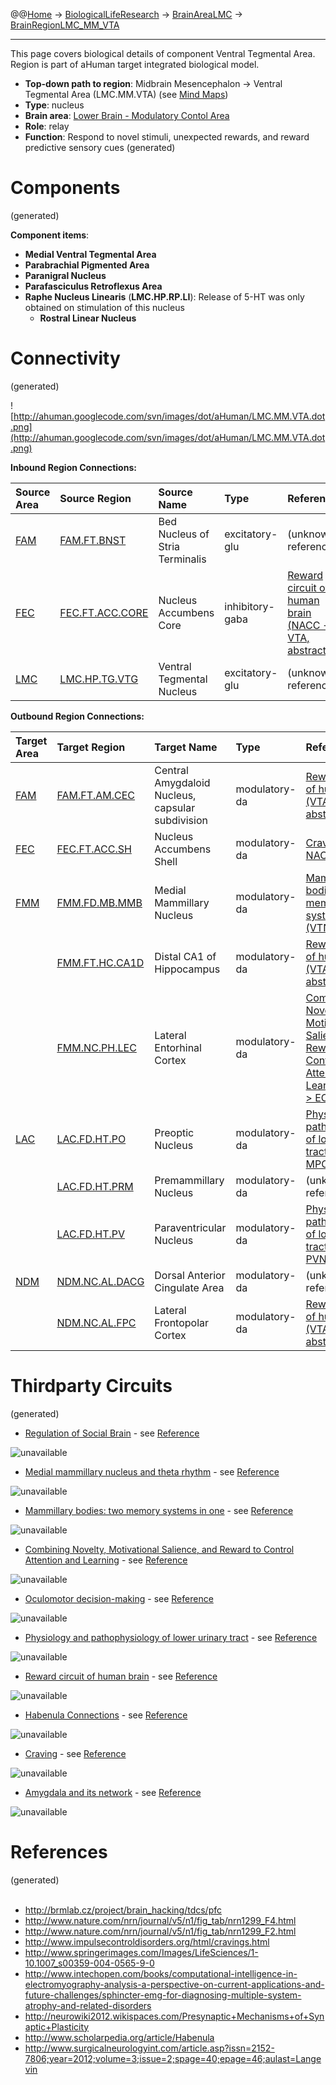 @@[Home](Home.md) -> [BiologicalLifeResearch](BiologicalLifeResearch.md) -> [BrainAreaLMC](BrainAreaLMC.md) -> [BrainRegionLMC\_MM\_VTA](BrainRegionLMC_MM_VTA.md)

---


This page covers biological details of component Ventral Tegmental Area.
Region is part of aHuman target integrated biological model.

  * **Top-down path to region**: Midbrain Mesencephalon -> Ventral Tegmental Area (LMC.MM.VTA) (see [Mind Maps](OverallMindMaps.md))
  * **Type**: nucleus
  * **Brain area**: [Lower Brain - Modulatory Contol Area](BrainAreaLMC.md)
  * **Role**: relay
  * **Function**: Respond to novel stimuli, unexpected rewards, and reward predictive sensory cues
(generated)
# Components #
(generated)


**Component items**:
  * **Medial Ventral Tegmental Area**
  * **Parabrachial Pigmented Area**
  * **Paranigral Nucleus**
  * **Parafasciculus Retroflexus Area**
  * **Raphe Nucleus Linearis** (**LMC.HP.RP.LI**): Release of 5-HT was only obtained on stimulation of this nucleus
    * **Rostral Linear Nucleus**

# Connectivity #
(generated)


![http://ahuman.googlecode.com/svn/images/dot/aHuman/LMC.MM.VTA.dot.png](http://ahuman.googlecode.com/svn/images/dot/aHuman/LMC.MM.VTA.dot.png)

**Inbound Region Connections:**

| **Source Area** | **Source Region** | **Source Name** | **Type** | **Reference** |
|:----------------|:------------------|:----------------|:---------|:--------------|
| [FAM](BrainAreaFAM.md) | [FAM.FT.BNST](BrainRegionFAM_FT_BNST.md) | Bed Nucleus of Stria Terminalis | excitatory-glu | (unknown reference) |
| [FEC](BrainAreaFEC.md) | [FEC.FT.ACC.CORE](BrainRegionFEC_FT_ACC_CORE.md) | Nucleus Accumbens Core | inhibitory-gaba | [Reward circuit of human brain (NACC -> VTA, abstract)](http://neurowiki2012.wikispaces.com/Presynaptic+Mechanisms+of+Synaptic+Plasticity) |
| [LMC](BrainAreaLMC.md) | [LMC.HP.TG.VTG](BrainRegionLMC_HP_TG_VTG.md) | Ventral Tegmental Nucleus | excitatory-glu | (unknown reference) |

**Outbound Region Connections:**

| **Target Area** | **Target Region** | **Target Name** | **Type** | **Reference** |
|:----------------|:------------------|:----------------|:---------|:--------------|
| [FAM](BrainAreaFAM.md) | [FAM.FT.AM.CEC](BrainRegionFAM_FT_AM_CEC.md) | Central Amygdaloid Nucleus, capsular subdivision | modulatory-da | [Reward circuit of human brain (VTA -> AM, abstract)](http://neurowiki2012.wikispaces.com/Presynaptic+Mechanisms+of+Synaptic+Plasticity) |
| [FEC](BrainAreaFEC.md) | [FEC.FT.ACC.SH](BrainRegionFEC_FT_ACC_SH.md) | Nucleus Accumbens Shell | modulatory-da | [Craving (VTA -> NACC, abstract)](http://www.impulsecontroldisorders.org/html/cravings.html) |
| [FMM](BrainAreaFMM.md) | [FMM.FD.MB.MMB](BrainRegionFMM_FD_MB_MMB.md) | Medial Mammillary Nucleus | modulatory-da | [Mammillary bodies: two memory systems in one (VTN -> MMB)](http://www.nature.com/nrn/journal/v5/n1/fig_tab/nrn1299_F2.html) |
|                 | [FMM.FT.HC.CA1D](BrainRegionFMM_FT_HC_CA1D.md) | Distal CA1 of Hippocampus | modulatory-da | [Reward circuit of human brain (VTA -> HC, abstract)](http://neurowiki2012.wikispaces.com/Presynaptic+Mechanisms+of+Synaptic+Plasticity) |
|                 | [FMM.NC.PH.LEC](BrainRegionFMM_NC_PH_LEC.md) | Lateral Entorhinal Cortex | modulatory-da | [Combining Novelty, Motivational Salience, and Reward to Control Attention and Learning (VTA -> EC, abstract)](http://www.impulsecontroldisorders.org/html/cravings.html) |
| [LAC](BrainAreaLAC.md) | [LAC.FD.HT.PO](BrainRegionLAC_FD_HT_PO.md) | Preoptic Nucleus | modulatory-da | [Physiology and pathophysiology of lower urinary tract (VTA -> MPOA)](http://www.intechopen.com/books/computational-intelligence-in-electromyography-analysis-a-perspective-on-current-applications-and-future-challenges/sphincter-emg-for-diagnosing-multiple-system-atrophy-and-related-disorders) |
|                 | [LAC.FD.HT.PRM](BrainRegionLAC_FD_HT_PRM.md) | Premammillary Nucleus | modulatory-da | (unknown reference) |
|                 | [LAC.FD.HT.PV](BrainRegionLAC_FD_HT_PV.md) | Paraventricular Nucleus | modulatory-da | [Physiology and pathophysiology of lower urinary tract (VTA -> PVN)](http://www.intechopen.com/books/computational-intelligence-in-electromyography-analysis-a-perspective-on-current-applications-and-future-challenges/sphincter-emg-for-diagnosing-multiple-system-atrophy-and-related-disorders) |
| [NDM](BrainAreaNDM.md) | [NDM.NC.AL.DACG](BrainRegionNDM_NC_AL_DACG.md) | Dorsal Anterior Cingulate Area | modulatory-da | (unknown reference) |
|                 | [NDM.NC.AL.FPC](BrainRegionNDM_NC_AL_FPC.md) | Lateral Frontopolar Cortex | modulatory-da | [Reward circuit of human brain (VTA -> PFC, abstract)](http://neurowiki2012.wikispaces.com/Presynaptic+Mechanisms+of+Synaptic+Plasticity) |

# Thirdparty Circuits #
(generated)

  * [Regulation of Social Brain](http://brmlab.cz/lib/exe/fetch.php?hash=fca48f&media=http%3A%2F%2Fars.els-cdn.com%2Fcontent%2Fimage%2F1-s2.0-S1364661308002490-gr2.jpg) - see [Reference](http://brmlab.cz/project/brain_hacking/tdcs/pfc)

<img src='http://brmlab.cz/lib/exe/fetch.php?hash=fca48f&media=http%3A%2F%2Fars.els-cdn.com%2Fcontent%2Fimage%2F1-s2.0-S1364661308002490-gr2.jpg' alt='unavailable'>

<ul><li><a href='http://www.nature.com/nrn/journal/v5/n1/images/nrn1299-f4.jpg'>Medial mammillary nucleus and theta rhythm</a> - see <a href='http://www.nature.com/nrn/journal/v5/n1/fig_tab/nrn1299_F4.html'>Reference</a></li></ul>

<img src='http://www.nature.com/nrn/journal/v5/n1/images/nrn1299-f4.jpg' alt='unavailable'>

<ul><li><a href='http://www.nature.com/nrn/journal/v5/n1/images/nrn1299-f2.jpg'>Mammillary bodies: two memory systems in one</a> - see <a href='http://www.nature.com/nrn/journal/v5/n1/fig_tab/nrn1299_F2.html'>Reference</a></li></ul>

<img src='http://www.nature.com/nrn/journal/v5/n1/images/nrn1299-f2.jpg' alt='unavailable'>

<ul><li><a href='http://www.impulsecontroldisorders.org/images/6-HippocampalVTA.jpg'>Combining Novelty, Motivational Salience, and Reward to Control Attention and Learning</a> - see <a href='http://www.impulsecontroldisorders.org/html/cravings.html'>Reference</a></li></ul>

<img src='http://www.impulsecontroldisorders.org/images/6-HippocampalVTA.jpg' alt='unavailable'>

<ul><li><a href='http://img.springerimages.com/Images/Springer/PUB=Springer-Verlag-Berlin-Heidelberg/JOU=00359/VOL=2005.191/ISU=3/ART=2004_565/MediaObjects/WATER_s00359-004-0565-9fhc1.jpg'>Oculomotor decision-making</a> - see <a href='http://www.springerimages.com/Images/LifeSciences/1-10.1007_s00359-004-0565-9-0'>Reference</a></li></ul>

<img src='http://img.springerimages.com/Images/Springer/PUB=Springer-Verlag-Berlin-Heidelberg/JOU=00359/VOL=2005.191/ISU=3/ART=2004_565/MediaObjects/WATER_s00359-004-0565-9fhc1.jpg' alt='unavailable'>

<ul><li><a href='http://www.intechopen.com/source/html/40109/media/image1.jpeg'>Physiology and pathophysiology of lower urinary tract</a> - see <a href='http://www.intechopen.com/books/computational-intelligence-in-electromyography-analysis-a-perspective-on-current-applications-and-future-challenges/sphincter-emg-for-diagnosing-multiple-system-atrophy-and-related-disorders'>Reference</a></li></ul>

<img src='http://www.intechopen.com/source/html/40109/media/image1.jpeg' alt='unavailable'>

<ul><li><a href='http://neurowiki2012.wikispaces.com/file/view/Reward_circuit.jpg/315908202/Reward_circuit.jpg'>Reward circuit of human brain</a> - see <a href='http://neurowiki2012.wikispaces.com/Presynaptic+Mechanisms+of+Synaptic+Plasticity'>Reference</a></li></ul>

<img src='http://neurowiki2012.wikispaces.com/file/view/Reward_circuit.jpg/315908202/Reward_circuit.jpg' alt='unavailable'>

<ul><li><a href='http://www.scholarpedia.org/w/images/thumb/2/2d/Hb-connections-small.jpg/800px-Hb-connections-small.jpg'>Habenula Connections</a> - see <a href='http://www.scholarpedia.org/article/Habenula'>Reference</a></li></ul>

<img src='http://www.scholarpedia.org/w/images/thumb/2/2d/Hb-connections-small.jpg/800px-Hb-connections-small.jpg' alt='unavailable'>

<ul><li><a href='http://www.impulsecontroldisorders.org/images/8-Urges9proof.jpg'>Craving</a> - see <a href='http://www.impulsecontroldisorders.org/html/cravings.html'>Reference</a></li></ul>

<img src='http://www.impulsecontroldisorders.org/images/8-Urges9proof.jpg' alt='unavailable'>

<ul><li><a href='http://www.surgicalneurologyint.com/articles/2012/3/2/images/SurgNeurolInt_2012_3_2_40_91609_u1.jpg'>Amygdala and its network</a> - see <a href='http://www.surgicalneurologyint.com/article.asp?issn=2152-7806;year=2012;volume=3;issue=2;spage=40;epage=46;aulast=Langevin'>Reference</a></li></ul>

<img src='http://www.surgicalneurologyint.com/articles/2012/3/2/images/SurgNeurolInt_2012_3_2_40_91609_u1.jpg' alt='unavailable'>


<h1>References</h1>
(generated)<br>
<br>
<ul><li><a href='http://brmlab.cz/project/brain_hacking/tdcs/pfc'>http://brmlab.cz/project/brain_hacking/tdcs/pfc</a>
</li><li><a href='http://www.nature.com/nrn/journal/v5/n1/fig_tab/nrn1299_F4.html'>http://www.nature.com/nrn/journal/v5/n1/fig_tab/nrn1299_F4.html</a>
</li><li><a href='http://www.nature.com/nrn/journal/v5/n1/fig_tab/nrn1299_F2.html'>http://www.nature.com/nrn/journal/v5/n1/fig_tab/nrn1299_F2.html</a>
</li><li><a href='http://www.impulsecontroldisorders.org/html/cravings.html'>http://www.impulsecontroldisorders.org/html/cravings.html</a>
</li><li><a href='http://www.springerimages.com/Images/LifeSciences/1-10.1007_s00359-004-0565-9-0'>http://www.springerimages.com/Images/LifeSciences/1-10.1007_s00359-004-0565-9-0</a>
</li><li><a href='http://www.intechopen.com/books/computational-intelligence-in-electromyography-analysis-a-perspective-on-current-applications-and-future-challenges/sphincter-emg-for-diagnosing-multiple-system-atrophy-and-related-disorders'>http://www.intechopen.com/books/computational-intelligence-in-electromyography-analysis-a-perspective-on-current-applications-and-future-challenges/sphincter-emg-for-diagnosing-multiple-system-atrophy-and-related-disorders</a>
</li><li><a href='http://neurowiki2012.wikispaces.com/Presynaptic+Mechanisms+of+Synaptic+Plasticity'>http://neurowiki2012.wikispaces.com/Presynaptic+Mechanisms+of+Synaptic+Plasticity</a>
</li><li><a href='http://www.scholarpedia.org/article/Habenula'>http://www.scholarpedia.org/article/Habenula</a>
</li><li><a href='http://www.surgicalneurologyint.com/article.asp?issn=2152-7806;year=2012;volume=3;issue=2;spage=40;epage=46;aulast=Langevin'>http://www.surgicalneurologyint.com/article.asp?issn=2152-7806;year=2012;volume=3;issue=2;spage=40;epage=46;aulast=Langevin</a></li></ul>

